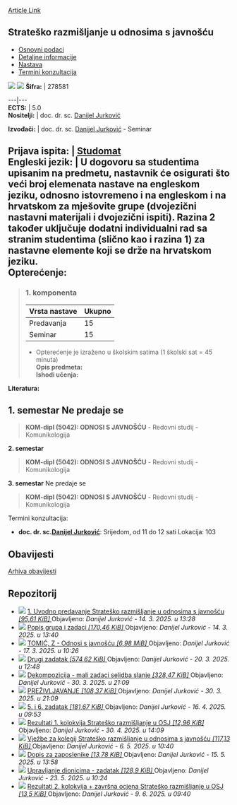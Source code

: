 [Article Link](https://www.fhs.hr/predmet/sruosj)

## Strateško razmišljanje u odnosima s javnošću
  * [Osnovni podaci](https://www.fhs.hr/predmet/sruosj#v1id-904875_293456_1_0 "Osnovni podaci")
  * [Detaljne informacije](https://www.fhs.hr/predmet/sruosj#v1id-904875_293456_1_1 "Detaljne informacije")
  * [Nastava](https://www.fhs.hr/predmet/sruosj#v1id-904875_293456_1_2 "Nastava")
  * [Termini konzultacija](https://www.fhs.hr/predmet/sruosj#v1id-904875_293456_1_3 "Termini konzultacija")


[![](https://www.fhs.hr/img/flags/gif/hr.gif)](https://www.fhs.hr/predmet/sruosj) [![](https://www.fhs.hr/img/flags/gif/gb.gif)](https://www.fhs.hr/en/course/stipr_a)
**Šifra:** |  278581  
  
---|---  
**ECTS:** |  5.0   
**Nositelji:** |  doc. dr. sc. [Danijel Jurković](https://www.fhs.hr/djelatnik/danijel.jurkovic)   
  
**Izvođači:** |  doc. dr. sc. [Danijel Jurković](https://www.fhs.hr/djelatnik/danijel.jurkovic) - Seminar  
  
**Prijava ispita:** |  [Studomat](http://www.isvu.hr/studomat)  
**Engleski jezik:** |  U dogovoru sa studentima upisanim na predmetu, nastavnik će osigurati što veći broj elemenata nastave na engleskom jeziku, odnosno istovremeno i na engleskom i na hrvatskom za mješovite grupe (dvojezični nastavni materijali i dvojezični ispiti). Razina 2 također uključuje dodatni individualni rad sa stranim studentima (slično kao i razina 1) za nastavne elemente koji se drže na hrvatskom jeziku.   
**Opterećenje:**  
---  
> ### 1. komponenta
> | Vrsta nastave | Ukupno  
> ---|---  
> Predavanja | 15  
> Seminar | 15  
> * Opterećenje je izraženo u školskim satima (1 školski sat = 45 minuta)   
**Opis predmeta:**  
> **Ishodi učenja:**  

  
**Literatura:**  

  
**1. semestar** Ne predaje se  
---  
> **KOM-dipl (5042): ODNOSI S JAVNOŠĆU** - Redovni studij - Komunikologija  
>   
  
**2. semestar**  
> **KOM-dipl (5042): ODNOSI S JAVNOŠĆU** - Redovni studij - Komunikologija  
>   
  
**3. semestar** Ne predaje se  
> **KOM-dipl (5042): ODNOSI S JAVNOŠĆU** - Redovni studij - Komunikologija  
>   
Termini konzultacija: 
  * **doc. dr. sc.[Danijel Jurković](https://www.fhs.hr/djelatnik/danijel.jurkovic)**: 
Srijedom, od 11 do 12 sati
Lokacija: 103 


## Obavijesti
[Arhiva obavijesti](https://www.fhs.hr/predmet/sruosj?@=21sei#news_132099 "Arhiva obavijesti")
## Repozitorij
  * ![](https://www.fhs.hr/_themes339/hrstud2024/default/icons_file/unknown32.png)
[ 1. Uvodno predavanje Strateško razmišljanje u odnosima s javnošću _[95,61 KiB]_ ](https://www.fhs.hr/_download/repository/1.%20Uvodno%20predavanje_Strate%C5%A1ko%20razmi%C5%A1ljanje%20u%20odnosima%20s%20javno%C5%A1%C4%87u.pptx)
Objavljeno: _Danijel Jurković -_ _14. 3. 2025. u 13:28_
  * ![](https://www.fhs.hr/_themes339/hrstud2024/default/icons_file/unknown32.png)
[ Popis grupa i zadaci _[170,46 KiB]_ ](https://www.fhs.hr/_download/repository/Popis%20grupa%20i%20zadaci.pptx)
Objavljeno: _Danijel Jurković -_ _14. 3. 2025. u 13:40_
  * ![](https://www.fhs.hr/_themes339/hrstud2024/default/icons_file/pdf32.png)
[ TOMIĆ, Z - Odnosi s javnošću _[6,98 MiB]_ ](https://www.fhs.hr/_download/repository/TOMI%C4%86%2C%20Z%20-%20Odnosi%20s%20javno%C5%A1%C4%87u.pdf)
Objavljeno: _Danijel Jurković -_ _17. 3. 2025. u 10:26_
  * ![](https://www.fhs.hr/_themes339/hrstud2024/default/icons_file/unknown32.png)
[ Drugi zadatak _[574,62 KiB]_ ](https://www.fhs.hr/_download/repository/Drugi%20zadatak.pptx)
Objavljeno: _Danijel Jurković -_ _20. 3. 2025. u 12:48_
  * ![](https://www.fhs.hr/_themes339/hrstud2024/default/icons_file/pdf32.png)
[ Dekompozicija - mali zadaci selidba slanje _[328,47 KiB]_ ](https://www.fhs.hr/_download/repository/Dekompozicija%20-%20mali%20zadaci%20%20selidba_slanje.pdf)
Objavljeno: _Danijel Jurković -_ _30. 3. 2025. u 21:09_
  * ![](https://www.fhs.hr/_themes339/hrstud2024/default/icons_file/pdf32.png)
[ PREŽIVLJAVANJE _[108,37 KiB]_ ](https://www.fhs.hr/_download/repository/PRE%C5%BDIVLJAVANJE.pdf)
Objavljeno: _Danijel Jurković -_ _30. 3. 2025. u 21:09_
  * ![](https://www.fhs.hr/_themes339/hrstud2024/default/icons_file/unknown32.png)
[ 5. i 6. zadatak _[181,67 KiB]_ ](https://www.fhs.hr/_download/repository/5.%20i%206.%20zadatak.pptx)
Objavljeno: _Danijel Jurković -_ _16. 4. 2025. u 09:53_
  * ![](https://www.fhs.hr/_themes339/hrstud2024/default/icons_file/unknown32.png)
[ Rezultati 1. kolokvija Strateško razmišljanje u OSJ _[12,96 KiB]_ ](https://www.fhs.hr/_download/repository/Rezultati%201.%20kolokvija%20Strate%C5%A1ko%20razmi%C5%A1ljanje%20u%20OSJ.xlsx)
Objavljeno: _Danijel Jurković -_ _30. 4. 2025. u 14:09_
  * ![](https://www.fhs.hr/_themes339/hrstud2024/default/icons_file/pdf32.png)
[ Vježbe za kolegij Strateško razmišljanje u odnosima s javnošću _[117,13 KiB]_ ](https://www.fhs.hr/_download/repository/Vje%C5%BEbe%20za%20kolegij%20Strate%C5%A1ko%20razmi%C5%A1ljanje%20u%20odnosima%20s%20javno%C5%A1%C4%87u.pdf)
Objavljeno: _Danijel Jurković -_ _6. 5. 2025. u 10:40_
  * ![](https://www.fhs.hr/_themes339/hrstud2024/default/icons_file/unknown32.png)
[ Dopis za zaposlenike _[13,78 KiB]_ ](https://www.fhs.hr/_download/repository/Dopis%20za%20zaposlenike.docx)
Objavljeno: _Danijel Jurković -_ _15. 5. 2025. u 13:58_
  * ![](https://www.fhs.hr/_themes339/hrstud2024/default/icons_file/unknown32.png)
[ Upravljanje dionicima - zadatak _[128,9 KiB]_ ](https://www.fhs.hr/_download/repository/Upravljanje%20dionicima%20-%20zadatak.pptx)
Objavljeno: _Danijel Jurković -_ _23. 5. 2025. u 10:24_
  * ![](https://www.fhs.hr/_themes339/hrstud2024/default/icons_file/unknown32.png)
[ Rezultati 2. kolokvija + završna ocjena Strateško razmišljanje u OSJ _[13,5 KiB]_ ](https://www.fhs.hr/_download/repository/Rezultati%202.%20kolokvija%20%2B%20zavr%C5%A1na%20ocjena_Strate%C5%A1ko%20razmi%C5%A1ljanje%20u%20OSJ.xlsx)
Objavljeno: _Danijel Jurković -_ _9. 6. 2025. u 09:40_


